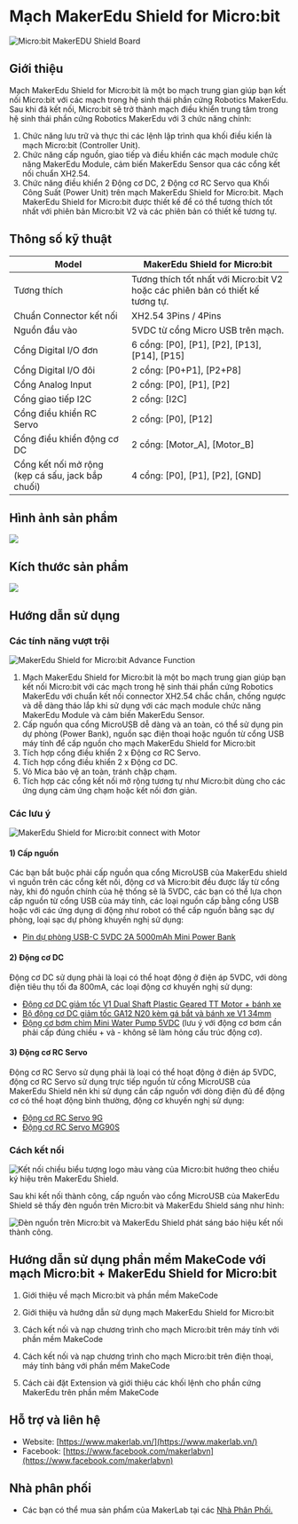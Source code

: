 # Mạch MakerEdu Shield for Micro:bit

![Micro:bit MakerEDU Shield Board](image/microbit1.jpg)

## Giới thiệu

Mạch MakerEdu Shield for Micro:bit là một bo mạch trung gian giúp bạn kết nối Micro:bit với các mạch trong hệ sinh thái phần cứng Robotics MakerEdu. Sau khi đã kết nối, Micro:bit sẽ trở thành mạch điều khiển trung tâm trong hệ sinh thái phần cứng Robotics MakerEdu với 3 chức năng chính:

1. Chức năng lưu trữ và thực thi các lệnh lập trình qua khối điều kiển là mạch Micro:bit (Controller Unit).
2. Chức năng cấp nguồn, giao tiếp và điều khiển các mạch module chức năng MakerEdu Module, cảm biến MakerEdu Sensor qua các cổng kết nối chuẩn XH2.54.
3. Chức năng điều khiển 2 Động cơ DC, 2 Động cơ RC Servo qua Khối Công Suất (Power Unit) trên mạch MakerEdu Shield for Micro:bit.
Mạch MakerEdu Shield for Micro:bit được thiết kế để có thể tương thích tốt nhất với phiên bản Micro:bit V2 và các phiên bản có thiết kế tương tự.

## Thông số kỹ thuật

<table><thead>
  <tr>
    <th>Model</th>
    <th>MakerEdu Shield for Micro:bit</th>
  </tr></thead>
<tbody>
  <tr>
    <td>Tương thích</td>
    <td>Tương thích tốt nhất với Micro:bit V2 hoặc các phiên bản có thiết kế tương tự.</td>
  </tr>
  <tr>
    <td>Chuẩn Connector kết nối</td>
    <td>XH2.54 3Pins / 4Pins</td>
  </tr>
  <tr>
    <td>Nguồn đầu vào</td>
    <td>5VDC từ cổng Micro USB trên mạch.</td>
  </tr>
  <tr>
    <td>Cổng Digital I/O đơn</td>
    <td>6 cổng: [P0], [P1], [P2], [P13], [P14], [P15]</td>
  </tr>
  <tr>
    <td>Cổng Digital I/O đôi</td>
    <td>2 cổng: [P0+P1], [P2+P8]</td>
  </tr>
  <tr>
    <td>Cổng Analog Input</td>
    <td>2 cổng: [P0], [P1], [P2]</td>
  </tr>
  <tr>
    <td>Cổng giao tiếp I2C</td>
    <td>2 cổng: [I2C]</td>
  </tr>
  <tr>
    <td>Cổng điều khiển RC Servo</td>
    <td>2 cổng: [P0], [P12]</td>
  </tr>
  <tr>
    <td>Cổng điều khiển động cơ DC</td>
    <td>2 cổng: [Motor_A], [Motor_B]</td>
  </tr>
  <tr>
    <td>Cổng kết nối mở rộng (kẹp cá sấu, jack bắp chuối)</td>
    <td>4 cổng: [P0], [P1], [P2], [GND]</td>
  </tr>
</tbody></table>

## Hình ảnh sản phẩm

![](image/microbit2.jpg)

## Kích thước sản phẩm

![](image/microbit3.jpg)

## Hướng dẫn sử dụng

### Các tính năng vượt trội

![MakerEdu Shield for Micro:bit Advance Function](image/microbit4.jpg)

1. Mạch MakerEdu Shield for Micro:bit là một bo mạch trung gian giúp bạn kết nối Micro:bit với các mạch trong hệ sinh thái phần cứng Robotics MakerEdu với chuẩn kết nối connector XH2.54 chắc chắn, chống ngược và dễ dàng tháo lắp khi sử dụng với các mạch module chức năng MakerEdu Module và cảm biến MakerEdu Sensor.
2. Cấp nguồn qua cổng MicroUSB dễ dàng và an toàn, có thể sử dụng pin dự phòng (Power Bank), nguồn sạc điện thoại hoặc nguồn từ cổng USB máy tính để cấp nguồn cho mạch MakerEdu Shield for Micro:bit
3. Tích hợp cổng điều khiển 2 x Động cơ RC Servo.
4. Tích hợp cổng điều khiển 2 x Động cơ DC.
5. Vỏ Mica bảo vệ an toàn, tránh chập chạm.
6. Tích hợp các cổng kết nối mở rộng tương tự như Micro:bit dùng cho các ứng dụng cảm ứng chạm hoặc kết nối đơn giản.

### Các lưu ý

![MakerEdu Shield for Micro:bit connect with Motor
](image/microbit5.jpg)

#### 1) Cấp nguồn

Các bạn bắt buộc phải cấp nguồn qua cổng MicroUSB của MakerEdu shield vì nguồn trên các cổng kết nối, động cơ và Micro:bit đều được lấy từ cổng này, khi đó nguồn chính của hệ thống sẽ là 5VDC, các bạn có thể lựa chọn cấp nguồn từ cổng USB của máy tính, các loại nguồn cấp bằng cổng USB hoặc với các ứng dụng di động như robot có thể cấp nguồn bằng sạc dự phòng, loại sạc dự phòng khuyến nghị sử dụng:

- [Pin dự phòng USB-C 5VDC 2A 5000mAh Mini Power Bank](https://hshop.vn/pin-du-phong-usb-c-5vdc-2a-5000mah-mini-power-bank)

#### 2) Động cơ DC

Động cơ DC sử dụng phải là loại có thể hoạt động ở điện áp 5VDC, với dòng điện tiêu thụ tối đa 800mA, các loại động cơ khuyến nghị sử dụng:

- [Động cơ DC giảm tốc V1 Dual Shaft Plastic Geared TT Motor + bánh xe](https://hshop.vn/dong-co-dc-giamtoc-v1-1-48)
- [Bộ động cơ DC giảm tốc GA12 N20 kèm gá bắt và bánh xe V1 34mm](https://hshop.vn/bo-dong-co-dc-giam-toc-ga12-n20-kem-ga-bat-va-banh-xe-v1-34mm)
- [Động cơ bơm chìm Mini Water Pump 5VDC](https://hshop.vn/dong-co-bom-chim-mini-5vdc) (lưu ý với động cơ bơm cần phải cấp đúng chiều + và - không sẽ làm hỏng cấu trúc động cơ).

#### 3) Động cơ RC Servo

Động cơ RC Servo sử dụng phải là loại có thể hoạt động ở điện áp 5VDC, động cơ RC Servo sử dụng trực tiếp nguồn từ cổng MicroUSB của MakerEdu Shield nên khi sử dụng cần cấp nguồn với dòng điện đủ để động cơ có thể hoạt động bình thường, động cơ khuyến nghị sử dụng:

- [Động cơ RC Servo 9G](https://hshop.vn/dong-co-rc-servo-9g)
- [Động cơ RC Servo MG90S](https://hshop.vn/dong-co-rc-servo-mg90s)

### Cách kết nối

![Kết nối chiều biểu tượng logo màu vàng của Micro:bit hướng theo chiều ký hiệu trên MakerEdu Shield.](image/microbit6.jpg)

Sau khi kết nối thành công, cấp nguồn vào cổng MicroUSB của MakerEdu Shield sẽ thấy đèn nguồn trên Micro:bit và MakerEdu Shield sáng như hình:

![Đèn nguồn trên Micro:bit và MakerEdu Shield phát sáng báo hiệu kết nối thành công.](image/microbit7.jpg)

## Hướng dẫn sử dụng phần mềm MakeCode với mạch Micro:bit + MakerEdu Shield for Micro:bit

1) Giới thiệu về mạch Micro:bit và phần mềm MakeCode

2) Giới thiệu và hướng dẫn sử dụng mạch MakerEdu Shield for Micro:bit

3) Cách kết nối và nạp chương trình cho mạch Micro:bit trên máy tính với phần mềm MakeCode

4) Cách kết nối và nạp chương trình cho mạch Micro:bit trên điện thoại, máy tính bảng với phần mềm MakeCode

5) Cách cài đặt Extension và giới thiệu các khối lệnh cho phần cứng MakerEdu trên phần mềm MakeCode

## Hỗ trợ và liên hệ

- Website: [https://www.makerlab.vn/](https://www.makerlab.vn/)
- Facebook: [https://www.facebook.com/makerlabvn](https://www.facebook.com/makerlabvn)

## Nhà phân phối

- Các bạn có thể mua sản phẩm của MakerLab tại các [Nhà Phân Phối.](https://www.makerlab.vn/distributor/)
